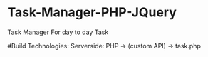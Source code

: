 # Task-Manager-PHP-JQuery

Task Manager For day to day Task

#Build Technologies:
Serverside: PHP -> (custom API) -> task.php
